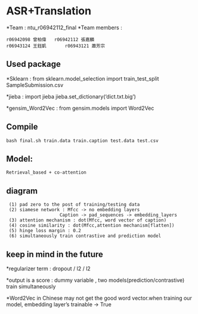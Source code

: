 # ASR+Translation

*Team : ntu_r06942112_final
*Team members :
```
r06942098 曾柏偉 	r06942112 張嘉麟
r06943124 王鈺凱	    r06943121 蕭芳宗
```

## Used package
*Sklearn : from sklearn.model_selection import train_test_split SampleSubmission.csv

*jieba :  import jieba
	     jieba.set_dictionary(‘dict.txt.big’)

*gensim_Word2Vec : from gensim.models import Word2Vec



## Compile 
```
bash final.sh train.data train.caption test.data test.csv
```



## Model:
```
Retrieval_based + co-attention
```



## diagram
```
 (1) pad zero to the post of training/testing data
 (2) siamese network : Mfcc -> no embedding layers
					Caption -> pad_sequences -> embedding_layers
 (3) attention mechanism : dot(Mfcc, word vector of caption)
 (4) cosine similarity : dot(Mfcc,attention mechanism[flatten])
 (5) hinge loss margin : 0.2
 (6) simultaneously train contrastive and prediction model 
```
## keep in mind in the future

 *regularizer term : dropout / l2 / l2

 *output is a score : dummy variable , two models(prediction/contrastive) train simultaneously

 *Word2Vec in Chinese may not get the good word vector.when training our model, embedding layer’s trainable -> True


